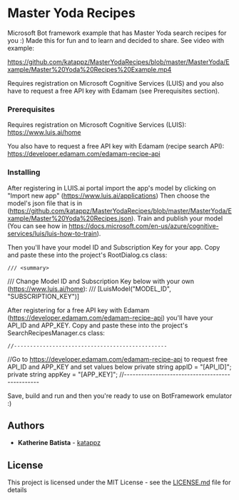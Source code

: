 # Master Yoda Recipes

Microsoft Bot framework example that has Master Yoda search recipes for you :) Made this for fun and to learn and decided to share. See video with example:

https://github.com/katappz/MasterYodaRecipes/blob/master/MasterYoda/Example/Master%20Yoda%20Recipes%20Example.mp4

Requires registration on Microsoft Cognitive Services (LUIS) and you also have to request a free API key with Edamam (see Prerequisites section). 

### Prerequisites

Requires registration on Microsoft Cognitive Services (LUIS):
https://www.luis.ai/home

You also have to request a free API key with Edamam (recipe search API):
https://developer.edamam.com/edamam-recipe-api


### Installing

After registering in LUIS.ai portal import the app's model by clicking on "Import new app" (https://www.luis.ai/applications) 
Then choose the model's json file that is in (https://github.com/katappz/MasterYodaRecipes/blob/master/MasterYoda/Example/Master%20Yoda%20Recipes.json). 
Train and publish your model (You can see how in https://docs.microsoft.com/en-us/azure/cognitive-services/luis/luis-how-to-train).

Then you'll have your model ID and Subscription Key for your app.
Copy and paste these into the project's RootDialog.cs class:

	/// <summary>
  /// Change Model ID and Subscription Key below with your own (https://www.luis.ai/home):
  /// </summary>
  [LuisModel("MODEL_ID", "SUBSCRIPTION_KEY")]

After registering for a free API key with Edamam (https://developer.edamam.com/edamam-recipe-api) you'll have your API_ID and APP_KEY. 
Copy and paste these into the project's SearchRecipesManager.cs class:

	//------------------------------------------------
  //Go to https://developer.edamam.com/edamam-recipe-api to request free API_ID and APP_KEY and set values below
  private string appID = "[API_ID]";
  private string appKey = "[APP_KEY]";
  //------------------------------------------------

Save, build and run and then you're ready to use on BotFramework emulator :)

## Authors

* **Katherine Batista** - [katappz](https://github.com/katappz)

## License

This project is licensed under the MIT License - see the [LICENSE.md](LICENSE.md) file for details

